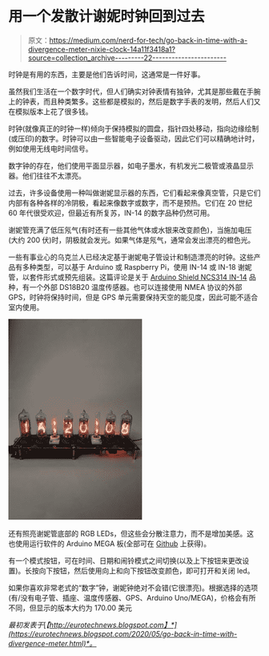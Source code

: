 # 用一个发散计谢妮时钟回到过去

> 原文：<https://medium.com/nerd-for-tech/go-back-in-time-with-a-divergence-meter-nixie-clock-14a11f3418a1?source=collection_archive---------22----------------------->

时钟是有用的东西，主要是他们告诉时间，这通常是一件好事。

虽然我们生活在一个数字时代，但人们确实对钟表情有独钟，尤其是那些戴在手腕上的钟表，而且种类繁多。这些都是模拟的，然后是数字手表的发明，然后人们又在模拟版本上花了很多钱。

时钟(就像真正的时钟一样)倾向于保持模拟的圆盘，指针四处移动，指向边缘绘制(或压印)的数字。时钟可以由一些智能电子设备驱动，因此它们可以精确地计时，例如使用无线电时间信号。

数字钟的存在，他们使用平面显示器，如电子墨水，有机发光二极管或液晶显示器。他们往往不太漂亮。

过去，许多设备使用一种叫做谢妮显示器的东西，它们看起来像真空管，只是它们内部有各种各样的冷阴极，看起来像数字或数字，而不是预热。它们在 20 世纪 60 年代很受欢迎，但最近有所复苏，IN-14 的数字品种仍然可用。

谢妮管充满了低压氖气(有时还有一些其他气体或水银来改变颜色)，当施加电压(大约 200 伏)时，阴极就会发光。如果气体是氖气，通常会发出漂亮的橙色光。

一些有事业心的乌克兰人已经决定基于谢妮电子管设计和制造漂亮的时钟。这些产品有多种类型，可以基于 Arduino 或 Raspberry Pi，使用 IN-14 或 IN-18 谢妮管，以套件形式或预先组装。这篇评论是关于 [Arduino Shield NCS314 IN-14](https://gra-afch.com/catalog/shield-nixie-clock-for-arduino/nixie-tubes-clock-arduino-shield-ncs314-for-xussr-in-14-nixie-tubes/) 品种，有一个外部 DS18B20 温度传感器。也可以连接使用 NMEA 协议的外部 GPS，时钟将保持时间，但是 GPS 单元需要保持天空的能见度，因此可能不适合室内使用。

![](img/b417341b9aba5faaf4ae5e5ce237603f.png)

还有照亮谢妮管底部的 RGB LEDs，但这些会分散注意力，而不是增加美感。这也使用运行软件的 Arduino MEGA 板(全部可在 [Github](https://github.com/afch/NixeTubesShieldNCS314) 上获得)。

有一个模式按钮，可在时间、日期和闹铃模式之间切换(以及上下按钮来更改设置)。长按向下按钮，然后使用向上和向下按钮改变颜色，即可打开和关闭 led。

如果你喜欢非常老式的“数字”钟，谢妮钟绝对不会错(它很漂亮)。根据选择的选项(有/没有电子管、插座、温度传感器、GPS、Arduino Uno/MEGA)，价格会有所不同，但显示的版本大约为 170.00 美元

*最初发表于*[*【http://eurotechnews.blogspot.com】*](https://eurotechnews.blogspot.com/2020/05/go-back-in-time-with-divergence-meter.html)*。*
